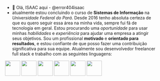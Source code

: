 - 👋 Olá, ISAAC aqui - @error404isaac
- atualmente estou concluindo o curso de **Sistemas de Informação** na *Universidade Federal do Pará*.
Desde 2016 tenho absoluta certeza de que eu quero seguir essa área na minha vida, sempre fui fã de tecnologia em geral.
Estou procurando uma *oportunidade* para usar minhas *habilidades* e *experiência* para ajudar uma empresa a atingir seus objetivos. Sou um profissional **motivado** e **orientado para resultados**, e estou confiante de que posso fazer uma contribuição significativa para sua equipe.
Atualmente sou desenvolvedor freelancer full stack e trabalho com as seguintes linguagens:
<img width='50' height='50' src="https://cdn.jsdelivr.net/gh/devicons/devicon/icons/java/java-original.svg"/>
<img width='50' height='50' src="https://cdn.jsdelivr.net/gh/devicons/devicon/icons/spring/spring-original.svg" />
<img width='50' height='50' src="https://cdn.jsdelivr.net/gh/devicons/devicon/icons/html5/html5-original.svg" />
<img width='50' height='50' src="https://cdn.jsdelivr.net/gh/devicons/devicon/icons/css3/css3-original.svg" />
<img width='50' height='50' src="https://cdn.jsdelivr.net/gh/devicons/devicon/icons/javascript/javascript-original.svg"/>
<img width='50' height='50' src="https://cdn.jsdelivr.net/gh/devicons/devicon/icons/php/php-original.svg"/>
